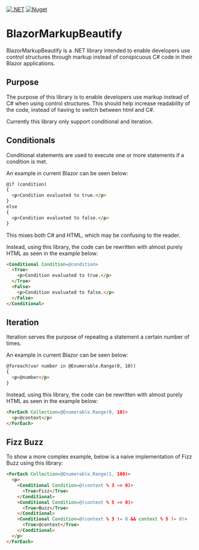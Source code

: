 [![.NET](https://github.com/jacobtonder/BlazorMarkupBeautify/actions/workflows/dotnet.yml/badge.svg)](https://github.com/jacobtonder/BlazorMarkupBeautify/actions/workflows/dotnet.yml)
[![Nuget](https://img.shields.io/nuget/v/BlazorMarkupBeautify)](https://www.nuget.org/packages/BlazorMarkupBeautify/)

# BlazorMarkupBeautify

BlazorMarkupBeautify is a .NET library intended to enable developers use control structures through markup instead of conspicuous C# code in their Blazor applications.  

## Purpose

The purpose of this library is to enable developers use markup instead of C# when using control structures. This should help increase readability of the code, instead of having to switch between html and C#.

Currently this library only support conditional and iteration.

## Conditionals

Conditional statements are used to execute one or more statements if a condition is met.

An example in current Blazor can be seen below:
```html
@if (condition)
{
  <p>Condition evaluated to true.</p>
}
else 
{
  <p>Condition evaluated to false.</p>
}
```

This mixes both C# and HTML, which may be confusing to the reader.

Instead, using this library, the code can be rewritten with almost purely HTML as seen in the example below:
```html
<Conditional Condition=@condition>
  <True>
    <p>Condition evaluated to true.</p>
  </True>
  <False>
    <p>Condition evaluated to false.</p>
  </False>
</Conditional>
```

## Iteration

Iteration serves the purpose of repeating a statement a certain number of times.

An example in current Blazor can be seen below:
```html
@foreach(var number in @Enumerable.Range(0, 10))
{
  <p>@number</p>
}
```

Instead, using this library, the code can be rewritten with almost purely HTML as seen in the example below:
```html
<ForEach Collection=@Enumerable.Range(0, 10)>
  <p>@context</p>
</ForEach>
```

## Fizz Buzz

To show a more complex example, below is a naive implementation of Fizz Buzz using this library:

```html
<ForEach Collection=@Enumerable.Range(1, 100)>
  <p>
    <Conditional Condition=@(context % 3 == 0)>
      <True>Fizz</True>
    </Conditional>
    <Conditional Condition=@(context % 5 == 0)>
      <True>Buzz</True>
    </Conditional>
    <Conditional Condition=@(context % 3 != 0 && context % 5 != 0)>
      <True>@context</True>
    </Conditional>
  </p>
</ForEach>
```
